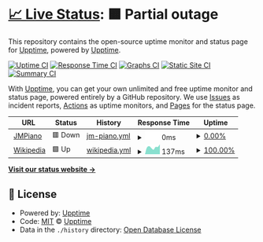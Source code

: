 # [📈 Live Status](https://status.sbldevnet.com): <!--live status--> **🟧 Partial outage**

This repository contains the open-source uptime monitor and status page for [Upptime](https://upptime.js.org), powered by [Upptime](https://github.com/upptime/upptime).

[![Uptime CI](https://github.com/sburgosl/upptime/workflows/Uptime%20CI/badge.svg)](https://github.com/sburgosl/upptime/actions?query=workflow%3A%22Uptime+CI%22)
[![Response Time CI](https://github.com/sburgosl/upptime/workflows/Response%20Time%20CI/badge.svg)](https://github.com/sburgosl/upptime/actions?query=workflow%3A%22Response+Time+CI%22)
[![Graphs CI](https://github.com/sburgosl/upptime/workflows/Graphs%20CI/badge.svg)](https://github.com/sburgosl/upptime/actions?query=workflow%3A%22Graphs+CI%22)
[![Static Site CI](https://github.com/sburgosl/upptime/workflows/Static%20Site%20CI/badge.svg)](https://github.com/sburgosl/upptime/actions?query=workflow%3A%22Static+Site+CI%22)
[![Summary CI](https://github.com/sburgosl/upptime/workflows/Summary%20CI/badge.svg)](https://github.com/sburgosl/upptime/actions?query=workflow%3A%22Summary+CI%22)

With [Upptime](https://upptime.js.org), you can get your own unlimited and free uptime monitor and status page, powered entirely by a GitHub repository. We use [Issues](https://github.com/upptime/upptime/issues) as incident reports, [Actions](https://github.com/sburgosl/upptime/actions) as uptime monitors, and [Pages](https://status.sbldevnet.com) for the status page.

<!--start: status pages-->
<!-- This summary is generated by Upptime (https://github.com/upptime/upptime) -->
<!-- Do not edit this manually, your changes will be overwritten -->
<!-- prettier-ignore -->
| URL | Status | History | Response Time | Uptime |
| --- | ------ | ------- | ------------- | ------ |
| <img alt="" src="https://favicons.githubusercontent.com/jmpianomusic.com" height="13"> [JMPiano](https://jmpianomusic.com) | 🟥 Down | [jm-piano.yml](https://github.com/sburgosl/upptime/commits/HEAD/history/jm-piano.yml) | <details><summary><img alt="Response time graph" src="./graphs/jm-piano/response-time-week.png" height="20"> 0ms</summary><br><a href="https://status.sbldevnet.com/history/jm-piano"><img alt="Response time 831" src="https://img.shields.io/endpoint?url=https%3A%2F%2Fraw.githubusercontent.com%2Fsburgosl%2Fupptime%2FHEAD%2Fapi%2Fjm-piano%2Fresponse-time.json"></a><br><a href="https://status.sbldevnet.com/history/jm-piano"><img alt="24-hour response time 0" src="https://img.shields.io/endpoint?url=https%3A%2F%2Fraw.githubusercontent.com%2Fsburgosl%2Fupptime%2FHEAD%2Fapi%2Fjm-piano%2Fresponse-time-day.json"></a><br><a href="https://status.sbldevnet.com/history/jm-piano"><img alt="7-day response time 0" src="https://img.shields.io/endpoint?url=https%3A%2F%2Fraw.githubusercontent.com%2Fsburgosl%2Fupptime%2FHEAD%2Fapi%2Fjm-piano%2Fresponse-time-week.json"></a><br><a href="https://status.sbldevnet.com/history/jm-piano"><img alt="30-day response time 0" src="https://img.shields.io/endpoint?url=https%3A%2F%2Fraw.githubusercontent.com%2Fsburgosl%2Fupptime%2FHEAD%2Fapi%2Fjm-piano%2Fresponse-time-month.json"></a><br><a href="https://status.sbldevnet.com/history/jm-piano"><img alt="1-year response time 831" src="https://img.shields.io/endpoint?url=https%3A%2F%2Fraw.githubusercontent.com%2Fsburgosl%2Fupptime%2FHEAD%2Fapi%2Fjm-piano%2Fresponse-time-year.json"></a></details> | <details><summary><a href="https://status.sbldevnet.com/history/jm-piano">0.00%</a></summary><a href="https://status.sbldevnet.com/history/jm-piano"><img alt="All-time uptime 19.81%" src="https://img.shields.io/endpoint?url=https%3A%2F%2Fraw.githubusercontent.com%2Fsburgosl%2Fupptime%2FHEAD%2Fapi%2Fjm-piano%2Fuptime.json"></a><br><a href="https://status.sbldevnet.com/history/jm-piano"><img alt="24-hour uptime 0.00%" src="https://img.shields.io/endpoint?url=https%3A%2F%2Fraw.githubusercontent.com%2Fsburgosl%2Fupptime%2FHEAD%2Fapi%2Fjm-piano%2Fuptime-day.json"></a><br><a href="https://status.sbldevnet.com/history/jm-piano"><img alt="7-day uptime 0.00%" src="https://img.shields.io/endpoint?url=https%3A%2F%2Fraw.githubusercontent.com%2Fsburgosl%2Fupptime%2FHEAD%2Fapi%2Fjm-piano%2Fuptime-week.json"></a><br><a href="https://status.sbldevnet.com/history/jm-piano"><img alt="30-day uptime 0.00%" src="https://img.shields.io/endpoint?url=https%3A%2F%2Fraw.githubusercontent.com%2Fsburgosl%2Fupptime%2FHEAD%2Fapi%2Fjm-piano%2Fuptime-month.json"></a><br><a href="https://status.sbldevnet.com/history/jm-piano"><img alt="1-year uptime 19.81%" src="https://img.shields.io/endpoint?url=https%3A%2F%2Fraw.githubusercontent.com%2Fsburgosl%2Fupptime%2FHEAD%2Fapi%2Fjm-piano%2Fuptime-year.json"></a></details>
| <img alt="" src="https://favicons.githubusercontent.com/en.wikipedia.org" height="13"> [Wikipedia](https://en.wikipedia.org) | 🟩 Up | [wikipedia.yml](https://github.com/sburgosl/upptime/commits/HEAD/history/wikipedia.yml) | <details><summary><img alt="Response time graph" src="./graphs/wikipedia/response-time-week.png" height="20"> 137ms</summary><br><a href="https://status.sbldevnet.com/history/wikipedia"><img alt="Response time 224" src="https://img.shields.io/endpoint?url=https%3A%2F%2Fraw.githubusercontent.com%2Fsburgosl%2Fupptime%2FHEAD%2Fapi%2Fwikipedia%2Fresponse-time.json"></a><br><a href="https://status.sbldevnet.com/history/wikipedia"><img alt="24-hour response time 102" src="https://img.shields.io/endpoint?url=https%3A%2F%2Fraw.githubusercontent.com%2Fsburgosl%2Fupptime%2FHEAD%2Fapi%2Fwikipedia%2Fresponse-time-day.json"></a><br><a href="https://status.sbldevnet.com/history/wikipedia"><img alt="7-day response time 137" src="https://img.shields.io/endpoint?url=https%3A%2F%2Fraw.githubusercontent.com%2Fsburgosl%2Fupptime%2FHEAD%2Fapi%2Fwikipedia%2Fresponse-time-week.json"></a><br><a href="https://status.sbldevnet.com/history/wikipedia"><img alt="30-day response time 130" src="https://img.shields.io/endpoint?url=https%3A%2F%2Fraw.githubusercontent.com%2Fsburgosl%2Fupptime%2FHEAD%2Fapi%2Fwikipedia%2Fresponse-time-month.json"></a><br><a href="https://status.sbldevnet.com/history/wikipedia"><img alt="1-year response time 224" src="https://img.shields.io/endpoint?url=https%3A%2F%2Fraw.githubusercontent.com%2Fsburgosl%2Fupptime%2FHEAD%2Fapi%2Fwikipedia%2Fresponse-time-year.json"></a></details> | <details><summary><a href="https://status.sbldevnet.com/history/wikipedia">100.00%</a></summary><a href="https://status.sbldevnet.com/history/wikipedia"><img alt="All-time uptime 99.99%" src="https://img.shields.io/endpoint?url=https%3A%2F%2Fraw.githubusercontent.com%2Fsburgosl%2Fupptime%2FHEAD%2Fapi%2Fwikipedia%2Fuptime.json"></a><br><a href="https://status.sbldevnet.com/history/wikipedia"><img alt="24-hour uptime 100.00%" src="https://img.shields.io/endpoint?url=https%3A%2F%2Fraw.githubusercontent.com%2Fsburgosl%2Fupptime%2FHEAD%2Fapi%2Fwikipedia%2Fuptime-day.json"></a><br><a href="https://status.sbldevnet.com/history/wikipedia"><img alt="7-day uptime 100.00%" src="https://img.shields.io/endpoint?url=https%3A%2F%2Fraw.githubusercontent.com%2Fsburgosl%2Fupptime%2FHEAD%2Fapi%2Fwikipedia%2Fuptime-week.json"></a><br><a href="https://status.sbldevnet.com/history/wikipedia"><img alt="30-day uptime 99.95%" src="https://img.shields.io/endpoint?url=https%3A%2F%2Fraw.githubusercontent.com%2Fsburgosl%2Fupptime%2FHEAD%2Fapi%2Fwikipedia%2Fuptime-month.json"></a><br><a href="https://status.sbldevnet.com/history/wikipedia"><img alt="1-year uptime 99.98%" src="https://img.shields.io/endpoint?url=https%3A%2F%2Fraw.githubusercontent.com%2Fsburgosl%2Fupptime%2FHEAD%2Fapi%2Fwikipedia%2Fuptime-year.json"></a></details>

<!--end: status pages-->

[**Visit our status website →**](https://status.sbldevnet.com)

## 📄 License

- Powered by: [Upptime](https://github.com/upptime/upptime)
- Code: [MIT](./LICENSE) © [Upptime](https://upptime.js.org)
- Data in the `./history` directory: [Open Database License](https://opendatacommons.org/licenses/odbl/1-0/)
